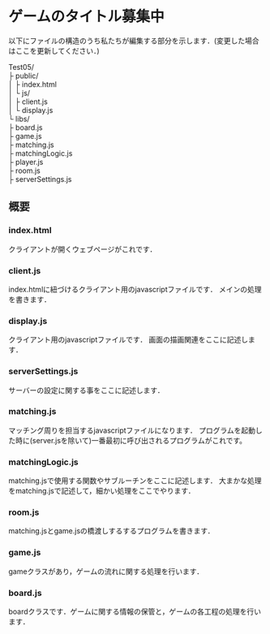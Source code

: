 # ゲームのタイトル募集中
以下にファイルの構造のうち私たちが編集する部分を示します．(変更した場合はここを更新してください．)

Test05/  
 ├ public/  
 │    ├ index.html  
 │    └ js/  
 │       ├ client.js  
 │       └ display.js  
 └ libs/  
   ├ board.js  
   ├ game.js  
   ├ matching.js  
   ├ matchingLogic.js  
   ├ player.js  
   ├ room.js  
   ├ serverSettings.js  

## 概要

### index.html
クライアントが開くウェブページがこれです．

### client.js
index.htmlに紐づけるクライアント用のjavascriptファイルです．
メインの処理を書きます．

### display.js
クライアント用のjavascriptファイルです．
画面の描画関連をここに記述します．

### serverSettings.js
サーバーの設定に関する事をここに記述します．

### matching.js
マッチング周りを担当するjavascriptファイルになります．
プログラムを起動した時に(server.jsを除いて)一番最初に呼び出されるプログラムがこれです。

### matchingLogic.js
matching.jsで使用する関数やサブルーチンをここに記述します．
大まかな処理をmatching.jsで記述して，細かい処理をここでやります．

### room.js
matching.jsとgame.jsの橋渡しするするプログラムを書きます．

### game.js
gameクラスがあり，ゲームの流れに関する処理を行います．

### board.js
boardクラスです．ゲームに関する情報の保管と，ゲームの各工程の処理を行います．
